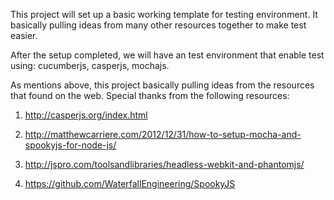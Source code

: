 This project will set up a basic working template for testing environment. It basically pulling ideas from many other resources together to make test easier.

After the setup completed, we will have an test environment that enable test using: cucumberjs, casperjs, mochajs.

As mentions above, this project basically pulling ideas from the resources that found on the web. Special thanks from the following resources:

1. http://casperjs.org/index.html

2. http://matthewcarriere.com/2012/12/31/how-to-setup-mocha-and-spookyjs-for-node-js/

3. http://jspro.com/toolsandlibraries/headless-webkit-and-phantomjs/

4. https://github.com/WaterfallEngineering/SpookyJS
